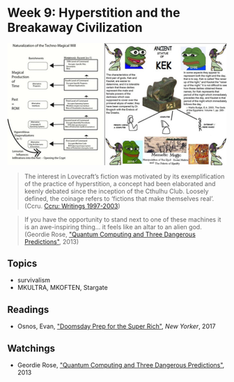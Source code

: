 # Week 9: Hyperstition and the Breakaway Civilization

![Ccru, Naturalization of the Techno-Magical Will](/assets/hyperstition.jpg)

> The interest in Lovecraft’s fiction was motivated by its exemplification of the practice of hyperstition, a concept had been elaborated and keenly debated since the inception of the Cthulhu Club. Loosely defined, the coinage refers to ‘fictions that make themselves real’. \(Ccru. [Ccru: Writings 1997-2003](https://www.amazon.com/Ccru-Writings-1997-2003-ebook/dp/B00X96VLF0)\)

> If you have the opportunity to stand next to one of these machines it is an awe-inspiring thing... it feels like an altar to an alien god. \(Geordie Rose, ["Quantum Computing and Three Dangerous Predictions"](https://www.youtube.com/watch?v=MyUbWl8jPQU), 2013\)

## Topics
* survivalism
* MKULTRA, MKOFTEN, Stargate


## Readings
* Osnos, Evan, ["Doomsday Prep for the Super Rich"](https://www.newyorker.com/magazine/2017/01/30/doomsday-prep-for-the-super-rich), *New Yorker*, 2017

## Watchings
* Geordie Rose, ["Quantum Computing and Three Dangerous Predictions"](https://www.youtube.com/watch?v=MyUbWl8jPQU), 2013
